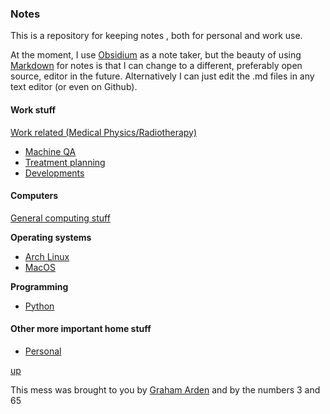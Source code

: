 ### Notes

This is a repository for keeping notes , both for personal and work use.

At the moment, I use [Obsidium](https://help.obsidian.md/Home) as a note taker, but the beauty of using [Markdown](https://github.com/adam-p/markdown-here/wiki/Markdown-Cheatsheet) for notes is that I can change to a different, preferably open source, editor in the future. Alternatively I can just edit the .md files in any text editor (or even on Github).

#### Work stuff

[Work related (Medical Physics/Radiotherapy)](work/README.md)
-  [Machine QA](work/Machine%20QA.md)
-  [Treatment planning](work/Treatment%20Planning.md)
-  [Developments](work/Developments.md)
  
#### Computers

[General computing stuff](computing/README.md)

__Operating systems__
- [Arch Linux](arch_linux/README.md)
- [MacOS](macos/README.md)

__Programming__
- [Python](python/README.md)

#### Other more important home stuff

- [Personal](personal/README.md)


[up](README.md)

This mess was brought to you by [Graham Arden](<graham.arden@trigfa.org.uk>) and by the numbers 3 and 65

